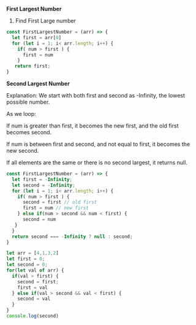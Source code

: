 **First Largest Number**

1. Find First Large number

```javascript
const FirstLargestNumber = (arr) => {
  let first = arr[0]
  for (let i = 1; i< arr.length; i++) {
    if( num > first ) {
      first = num
    }
   return first;
}
```
**Second Largest Number**

Explanation:
We start with both first and second as -Infinity, the lowest possible number.

As we loop:

If num is greater than first, it becomes the new first, and the old first becomes second.

If num is between first and second, and not equal to first, it becomes the new second.

If all elements are the same or there is no second largest, it returns null.

```javascript
const FirstLargestNumber = (arr) => {
  let first = -Infinity;
  let second = -Infinity;
  for (let i = 1; i< arr.length; i++) {
    if( num > first ) {
      second = first // old first
      first = num // new first
    } else if(num > second && num < first) {
      second = num
   }
  }
  return second === -Infinity ? null : second;
}
```

```javascript
let arr = [4,1,3,2]
let first = 0;
let second = 0;
for(let val of arr) {
  if(val > first) {
    second = first;
    first = val
  } else if(val > second && val < first) {
    second = val
  }
}
console.log(second)

